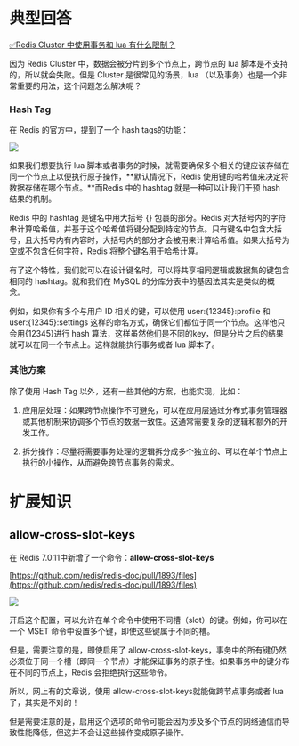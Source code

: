 # 典型回答
[✅Redis Cluster 中使用事务和 lua 有什么限制？](https://www.yuque.com/hollis666/qyhor6/zb66y7he56otikqs)



因为 Redis  Cluster 中，数据会被分片到多个节点上，跨节点的 lua 脚本是不支持的，所以就会失败。但是 Cluster 是很常见的场景，lua （以及事务）也是一个非常重要的用法，这个问题怎么解决呢？



### Hash Tag


在 Redis 的官方中，提到了一个 hash tags的功能：



![](https://cdn.nlark.com/yuque/0/2024/png/5378072/1716003544630-fb56821b-49a0-4f76-9fa6-88dd0d2fd617.png)



如果我们想要执行 lua 脚本或者事务的时候，就需要确保多个相关的键应该存储在同一个节点上以便执行原子操作，**默认情况下，Redis 使用键的哈希值来决定将数据存储在哪个节点。**而Redis 中的 hashtag 就是一种可以让我们干预 hash 结果的机制。



Redis 中的 hashtag 是键名中用大括号 {} 包裹的部分。Redis 对大括号内的字符串计算哈希值，并基于这个哈希值将键分配到特定的节点。只有键名中包含大括号，且大括号内有内容时，大括号内的部分才会被用来计算哈希值。如果大括号为空或不包含任何字符，Redis 将整个键名用于哈希计算。



有了这个特性，我们就可以在设计键名时，可以将共享相同逻辑或数据集的键包含相同的 hashtag。就和我们在 MySQL 的分库分表中的基因法其实是类似的概念。



例如，如果你有多个与用户 ID 相关的键，可以使用 user:{12345}:profile 和 user:{12345}:settings 这样的命名方式，确保它们都位于同一个节点。这样他只会用{12345}进行 hash 算法，这样虽然他们是不同的key，但是分片之后的结果就可以在同一个节点上。这样就能执行事务或者 lua 脚本了。



### 其他方案


除了使用 Hash Tag 以外，还有一些其他的方案，也能实现，比如：



1. 应用层处理：如果跨节点操作不可避免，可以在应用层通过分布式事务管理器或其他机制来协调多个节点的数据一致性。这通常需要复杂的逻辑和额外的开发工作。



2. 拆分操作：尽量将需要事务处理的逻辑拆分成多个独立的、可以在单个节点上执行的小操作，从而避免跨节点事务的需求。

# 扩展知识


## **<font style="color:rgb(13, 13, 13);">allow-cross-slot-keys</font>**


在 Redis 7.0.11中新增了一个命令：**<font style="color:rgb(13, 13, 13);">allow-cross-slot-keys</font>**

**<font style="color:rgb(13, 13, 13);"></font>**

[https://github.com/redis/redis-doc/pull/1893/files](https://github.com/redis/redis-doc/pull/1893/files)

![](https://cdn.nlark.com/yuque/0/2024/png/5378072/1716004303668-9a615f5f-5029-49eb-9c59-fc9fef2eea3e.png)



开启这个配置，可以允许在单个命令中使用不同槽（slot）的键。例如，你可以在一个 MSET 命令中设置多个键，即使这些键属于不同的槽。



但是，需要注意的是，即使启用了 allow-cross-slot-keys，事务中的所有键仍然必须位于同一个槽（即同一个节点）才能保证事务的原子性。如果事务中的键分布在不同的节点上，Redis 会拒绝执行这些命令。



所以，网上有的文章说，使用 allow-cross-slot-keys就能做跨节点事务或者 lua 了，其实是不对的！



但是需要注意的是，启用这个选项的命令可能会因为涉及多个节点的网络通信而导致性能降低，但这并不会让这些操作变成原子操作。







